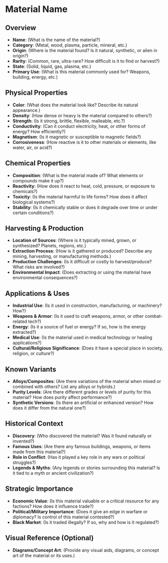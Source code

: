 # Material Name

## Overview
- **Name**: (What is the name of the material?)
- **Category**: (Metal, wood, plasma, particle, mineral, etc.)
- **Origin**: (Where is the material found? Is it natural, synthetic, or alien in origin?)
- **Rarity**: (Common, rare, ultra-rare? How difficult is it to find or harvest?)
- **State**: (Solid, liquid, gas, plasma, etc.)
- **Primary Use**: (What is this material commonly used for? Weapons, building, energy, etc.)

## Physical Properties
- **Color**: (What does the material look like? Describe its natural appearance.)
- **Density**: (How dense or heavy is the material compared to others?)
- **Strength**: (Is it strong, brittle, flexible, malleable, etc.?)
- **Conductivity**: (Can it conduct electricity, heat, or other forms of energy? How efficiently?)
- **Magnetism**: (Is it magnetic or susceptible to magnetic fields?)
- **Corrosiveness**: (How reactive is it to other materials or elements, like water, air, or acid?)

## Chemical Properties
- **Composition**: (What is the material made of? What elements or compounds make it up?)
- **Reactivity**: (How does it react to heat, cold, pressure, or exposure to chemicals?)
- **Toxicity**: (Is the material harmful to life forms? How does it affect biological systems?)
- **Stability**: (Is it chemically stable or does it degrade over time or under certain conditions?)

## Harvesting & Production
- **Location of Sources**: (Where is it typically mined, grown, or synthesized? Planets, regions, etc.)
- **Extraction Process**: (How is it gathered or produced? Describe any mining, harvesting, or manufacturing methods.)
- **Production Challenges**: (Is it difficult or costly to harvest/produce? What risks are involved?)
- **Environmental Impact**: (Does extracting or using the material have environmental consequences?)

## Applications & Uses
- **Industrial Use**: (Is it used in construction, manufacturing, or machinery? How?)
- **Weapons & Armor**: (Is it used to craft weapons, armor, or other combat-related tech?)
- **Energy**: (Is it a source of fuel or energy? If so, how is the energy extracted?)
- **Medical Use**: (Is the material used in medical technology or healing applications?)
- **Cultural/Religious Significance**: (Does it have a special place in society, religion, or culture?)

## Known Variants
- **Alloys/Composites**: (Are there variations of the material when mixed or combined with others? List any alloys or hybrids.)
- **Purity Levels**: (Are there different grades or levels of purity for this material? How does purity affect performance?)
- **Synthetic Versions**: (Is there an artificial or enhanced version? How does it differ from the natural one?)

## Historical Context
- **Discovery**: (Who discovered the material? Was it found naturally or invented?)
- **Famous Uses**: (Are there any famous buildings, weapons, or items made from this material?)
- **Role in Conflict**: (Has it played a key role in any wars or political struggles?)
- **Legends & Myths**: (Any legends or stories surrounding this material? Is it tied to a myth or ancient civilization?)

## Strategic Importance
- **Economic Value**: (Is this material valuable or a critical resource for any factions? How does it influence trade?)
- **Political/Military Importance**: (Does it give an edge in warfare or diplomacy? Is control of this material contested?)
- **Black Market**: (Is it traded illegally? If so, why and how is it regulated?)

## Visual Reference (Optional)
- **Diagrams/Concept Art**: (Provide any visual aids, diagrams, or concept art of the material or its uses.)

